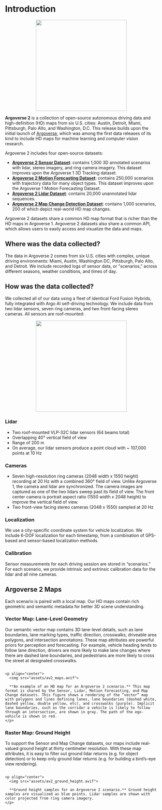 # Introduction

<p align="center">
  <img src="assets/157802162-e40098c1-8677-4c16-ac60-e9bbded6badf.avif" height="300">
</p>

**Argoverse 2** is a collection of open-source autonomous driving data and high-definition (HD) maps from six U.S. cities: Austin, Detroit, Miami, Pittsburgh, Palo Alto, and Washington, D.C. This release builds upon the initial launch of [Argoverse](https://arxiv.org/abs/1911.02620), which was among the first data releases of its kind to include HD maps for machine learning and computer vision research.

Argoverse 2 includes four open-source datasets:

- [**Argoverse 2 Sensor Dataset**](./datasets/sensor.md): contains 1,000 3D annotated scenarios with lidar, stereo imagery, and ring camera imagery. This dataset improves upon the Argoverse 1 3D Tracking dataset.
- [**Argoverse 2 Motion Forecasting Dataset**](./datasets/motion_forecasting.md): contains 250,000 scenarios with trajectory data for many object types. This dataset improves upon the Argoverse 1 Motion Forecasting Dataset.
- [**Argoverse 2 Lidar Dataset**](./datasets/lidar.md): contains 20,000 unannotated lidar sequences.
- [**Argoverse 2 Map Change Detection Dataset**](./datasets/map_change_detection.md): contains 1,000 scenarios, 200 of which depict real-world HD map changes.

Argoverse 2 datasets share a common HD map format that is richer than the HD maps in Argoverse 1. Argoverse 2 datasets also share a common API, which allows users to easily access and visualize the data and maps.


## Where was the data collected?

The data in Argoverse 2 comes from six U.S. cities with complex, unique driving environments: Miami, Austin, Washington DC, Pittsburgh, Palo Alto, and Detroit. We include recorded logs of sensor data, or "scenarios," across different seasons, weather conditions, and times of day.

## How was the data collected?

We collected all of our data using a fleet of identical Ford Fusion Hybrids, fully integrated with Argo AI self-driving technology. We include data from two lidar sensors, seven ring cameras, and two front-facing stereo cameras. All sensors are roof-mounted:

<p align="center">
  <img src="assets/av2_vehicle.avif" height="300">
</p>

### Lidar

- Two roof-mounted VLP-32C lidar sensors (64 beams total)
- Overlapping 40° vertical field of view
- Range of 200 m
- On average, our lidar sensors produce a point cloud with ~ 107,000 points at 10 Hz

### Cameras

- Seven high-resolution ring cameras (2048 width x 1550 height) recording at 20 Hz with a combined 360° field of view. Unlike Argoverse 1, the camera and lidar are synchronized. The camera images are captured as one of the two lidars sweep past its field of view. The front center camera is portrait aspect ratio (1550 width x 2048 height) to improve the vertical field of view.
- Two front-view facing stereo cameras (2048 x 1550) sampled at 20 Hz

### Localization

We use a city-specific coordinate system for vehicle localization. We include 6-DOF localization for each timestamp, from a combination of GPS-based and sensor-based localization methods.

### Calibration

Sensor measurements for each driving session are stored in “scenarios.” For each scenario, we provide intrinsic and extrinsic calibration data for the lidar and all nine cameras.

## Argoverse 2 Maps

Each scenario is paired with a local map. Our HD maps contain rich geometric and semantic metadata for better 3D scene understanding.

### Vector Map: Lane-Level Geometry

Our semantic vector map contains 3D lane-level details, such as lane boundaries, lane marking types, traffic direction, crosswalks, driveable area polygons, and intersection annotations. These map attributes are powerful priors for perception and forecasting. For example, vehicle heading tends to follow lane direction, drivers are more likely to make lane changes where there are dashed lane boundaries, and pedestrians are more likely to cross the street at designated crosswalks.

<!-- ```admonish example

<p align="center">
  <img src="assets/av2_maps.avif">
</p>

An example of an HD map for an Argoverse 2 scenario.
This map format is shared by the Sensor, Lidar, Motion Forecasting, and Map Change datasets. This figure shows a rendering of the “vector” map with polygons and lines defining lanes, lane boundaries (dashed white, dashed yellow, double yellow, etc), and crosswalks (purple). Implicit lane boundaries, such as the corridor a vehicle is likely to follow through an intersection, are shown in gray. The path of the ego-vehicle is shown in red.

``` -->

```admonish example

<p align="center">
  <img src="assets/av2_maps.avif">

  **An example of an HD map for an Argoverse 2 scenario.** This map format is shared by the Sensor, Lidar, Motion Forecasting, and Map Change datasets. This figure shows a rendering of the “vector” map with polygons and lines defining lanes, lane boundaries (dashed white, dashed yellow, double yellow, etc), and crosswalks (purple). Implicit lane boundaries, such as the corridor a vehicle is likely to follow through an intersection, are shown in gray. The path of the ego-vehicle is shown in red.
</p>

```

### Raster Map: Ground Height

To support the Sensor and Map Change datasets, our maps include real-valued ground height at thirty centimeter resolution. With these map attributes, it is easy to filter out ground lidar returns (e.g. for object detection) or to keep only ground lidar returns (e.g. for building a bird’s-eye view rendering).

```admonish example

<p align="center">
  <img src="assets/av2_ground_height.avif">

  **Ground height samples for an Argoverse 2 scenario.** Ground height samples are visualized as blue points. Lidar samples are shown with color projected from ring camera imagery.
</p>

```
